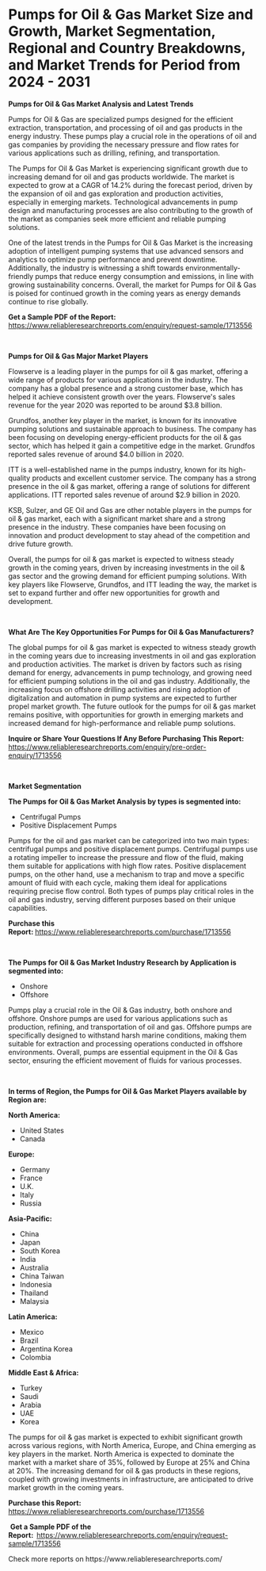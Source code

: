 <p><h1>Pumps for Oil & Gas Market Size and Growth, Market Segmentation, Regional and Country Breakdowns, and Market Trends for Period from 2024 -  2031</h1></p><p><strong>Pumps for Oil & Gas Market Analysis and Latest Trends</strong></p>
<p><p>Pumps for Oil & Gas are specialized pumps designed for the efficient extraction, transportation, and processing of oil and gas products in the energy industry. These pumps play a crucial role in the operations of oil and gas companies by providing the necessary pressure and flow rates for various applications such as drilling, refining, and transportation.</p><p>The Pumps for Oil & Gas Market is experiencing significant growth due to increasing demand for oil and gas products worldwide. The market is expected to grow at a CAGR of 14.2% during the forecast period, driven by the expansion of oil and gas exploration and production activities, especially in emerging markets. Technological advancements in pump design and manufacturing processes are also contributing to the growth of the market as companies seek more efficient and reliable pumping solutions.</p><p>One of the latest trends in the Pumps for Oil & Gas Market is the increasing adoption of intelligent pumping systems that use advanced sensors and analytics to optimize pump performance and prevent downtime. Additionally, the industry is witnessing a shift towards environmentally-friendly pumps that reduce energy consumption and emissions, in line with growing sustainability concerns. Overall, the market for Pumps for Oil & Gas is poised for continued growth in the coming years as energy demands continue to rise globally.</p></p>
<p><strong>Get a Sample PDF of the Report:&nbsp;</strong> <a href="https://www.reliableresearchreports.com/enquiry/request-sample/1713556">https://www.reliableresearchreports.com/enquiry/request-sample/1713556</a></p>
<p>&nbsp;</p>
<p><strong>Pumps for Oil & Gas Major Market Players</strong></p>
<p><p>Flowserve is a leading player in the pumps for oil & gas market, offering a wide range of products for various applications in the industry. The company has a global presence and a strong customer base, which has helped it achieve consistent growth over the years. Flowserve's sales revenue for the year 2020 was reported to be around $3.8 billion.</p><p>Grundfos, another key player in the market, is known for its innovative pumping solutions and sustainable approach to business. The company has been focusing on developing energy-efficient products for the oil & gas sector, which has helped it gain a competitive edge in the market. Grundfos reported sales revenue of around $4.0 billion in 2020.</p><p>ITT is a well-established name in the pumps industry, known for its high-quality products and excellent customer service. The company has a strong presence in the oil & gas market, offering a range of solutions for different applications. ITT reported sales revenue of around $2.9 billion in 2020.</p><p>KSB, Sulzer, and GE Oil and Gas are other notable players in the pumps for oil & gas market, each with a significant market share and a strong presence in the industry. These companies have been focusing on innovation and product development to stay ahead of the competition and drive future growth.</p><p>Overall, the pumps for oil & gas market is expected to witness steady growth in the coming years, driven by increasing investments in the oil & gas sector and the growing demand for efficient pumping solutions. With key players like Flowserve, Grundfos, and ITT leading the way, the market is set to expand further and offer new opportunities for growth and development.</p></p>
<p>&nbsp;</p>
<p><strong>What Are The Key Opportunities For Pumps for Oil & Gas Manufacturers?</strong></p>
<p><p>The global pumps for oil & gas market is expected to witness steady growth in the coming years due to increasing investments in oil and gas exploration and production activities. The market is driven by factors such as rising demand for energy, advancements in pump technology, and growing need for efficient pumping solutions in the oil and gas industry. Additionally, the increasing focus on offshore drilling activities and rising adoption of digitalization and automation in pump systems are expected to further propel market growth. The future outlook for the pumps for oil & gas market remains positive, with opportunities for growth in emerging markets and increased demand for high-performance and reliable pump solutions.</p></p>
<p><strong>Inquire or Share Your Questions If Any Before Purchasing This Report:</strong> <a href="https://www.reliableresearchreports.com/enquiry/pre-order-enquiry/1713556">https://www.reliableresearchreports.com/enquiry/pre-order-enquiry/1713556</a></p>
<p>&nbsp;</p>
<p><strong>Market Segmentation</strong></p>
<p><strong>The Pumps for Oil & Gas Market Analysis by types is segmented into:</strong></p>
<p><ul><li>Centrifugal Pumps</li><li>Positive Displacement Pumps</li></ul></p>
<p><p>Pumps for the oil and gas market can be categorized into two main types: centrifugal pumps and positive displacement pumps. Centrifugal pumps use a rotating impeller to increase the pressure and flow of the fluid, making them suitable for applications with high flow rates. Positive displacement pumps, on the other hand, use a mechanism to trap and move a specific amount of fluid with each cycle, making them ideal for applications requiring precise flow control. Both types of pumps play critical roles in the oil and gas industry, serving different purposes based on their unique capabilities.</p></p>
<p><strong>Purchase this Report:&nbsp;</strong><a href="https://www.reliableresearchreports.com/purchase/1713556">https://www.reliableresearchreports.com/purchase/1713556</a></p>
<p>&nbsp;</p>
<p><strong>The Pumps for Oil & Gas Market Industry Research by Application is segmented into:</strong></p>
<p><ul><li>Onshore</li><li>Offshore</li></ul></p>
<p><p>Pumps play a crucial role in the Oil & Gas industry, both onshore and offshore. Onshore pumps are used for various applications such as production, refining, and transportation of oil and gas. Offshore pumps are specifically designed to withstand harsh marine conditions, making them suitable for extraction and processing operations conducted in offshore environments. Overall, pumps are essential equipment in the Oil & Gas sector, ensuring the efficient movement of fluids for various processes.</p></p>
<p>&nbsp;</p>
<p><strong>In terms of Region, the Pumps for Oil & Gas Market Players available by Region are:</strong></p>
<p>
    <p> <strong> North America: </strong>
        <ul>
            <li>United States</li>
            <li>Canada</li>
        </ul>
        </p> 
    <p> <strong> Europe: </strong>
        <ul>
            <li>Germany</li>
            <li>France</li>
            <li>U.K.</li>
            <li>Italy</li>
            <li>Russia</li>
        </ul>
        </p> 
    <p> <strong> Asia-Pacific: </strong>
        <ul>
            <li>China</li>
            <li>Japan</li>
            <li>South Korea</li>
            <li>India</li>
            <li>Australia</li>
            <li>China Taiwan</li>
            <li>Indonesia</li>
            <li>Thailand</li>
            <li>Malaysia</li>
        </ul>
        </p> 
    <p> <strong> Latin America: </strong>
        <ul>
            <li>Mexico</li>
            <li>Brazil</li>
            <li>Argentina Korea</li>
            <li>Colombia</li>
        </ul>
        </p> 
    <p> <strong> Middle East & Africa: </strong>
        <ul>
            <li>Turkey</li>
            <li>Saudi</li>
            <li>Arabia</li>
            <li>UAE</li>
            <li>Korea</li>
        </ul>
    </p>
    </p>
<p><p>The pumps for oil & gas market is expected to exhibit significant growth across various regions, with North America, Europe, and China emerging as key players in the market. North America is expected to dominate the market with a market share of 35%, followed by Europe at 25% and China at 20%. The increasing demand for oil & gas products in these regions, coupled with growing investments in infrastructure, are anticipated to drive market growth in the coming years.</p></p>
<p><strong>Purchase this Report: </strong><a href="https://www.reliableresearchreports.com/purchase/1713556">https://www.reliableresearchreports.com/purchase/1713556</a></p>
<p>&nbsp;<strong>Get a Sample PDF of the Report:&nbsp;&nbsp;</strong><a href="https://www.reliableresearchreports.com/enquiry/request-sample/1713556">https://www.reliableresearchreports.com/enquiry/request-sample/1713556</a></p>
<p><strong></strong></p>
<p>Check more reports on https://www.reliableresearchreports.com/</p>